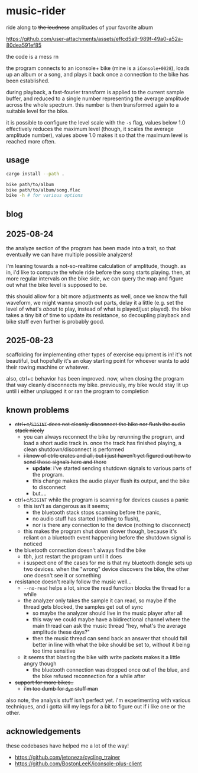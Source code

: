 # music-rider

ride along to ~~the loudness~~ amplitudes of your favorite album

https://github.com/user-attachments/assets/effcd5a9-989f-49a0-a52a-80dea591ef85

the code is a mess rn

the program connects to an iconsole+ bike (mine is a `iConsole+0028`), loads up an album or a song, and plays it back once a connection to the bike has been established.

during playback, a fast-fourier transform is applied to the current sample buffer, and reduced to a single number representing the average amplitude across the whole spectrum.
this number is then transformed again to a suitable level for the bike.

it is possible to configure the level scale with the `-s` flag, values below 1.0 effectively reduces the maximum level (though, it scales the average amplitude number), values above 1.0 makes it so that the maximum level is reached more often.


## usage

```sh
cargo install --path .

bike path/to/album
bike path/to/album/song.flac
bike -h # for various options
```

## blog

## 2025-08-24

the analyze section of the program has been made into a trait, so that eventually we can have multiple possible analyzers!

i'm leaning towards a not-so-realtime calculation of amplitude, though.
as in, i'd like to compute the whole ride before the song starts playing.
then, at more regular intervals on the bike side, we can query the map and figure out what the bike level is supposed to be.

this should allow for a bit more adjustments as well, once we know the full waveform, we might wanna smooth out parts, delay it a little (e.g. set the level of what's _about_ to play, instead of what is played/just played). the bike takes a tiny bit of time to update its resistance, so decoupling playback and bike stuff even further is probably good.

## 2025-08-23

scaffolding for implementing other types of exercise equipment is in!
it's not beautiful, but hopefully it's an okay starting point for whoever wants to add their rowing machine or whatever.

also, ctrl+c behavior has been improved. now, when closing the program that way cleanly disconnects my bike.
previously, my bike would stay lit up until i either unplugged it or ran the program to completion

## known problems

- ~~ctrl+c/`SIGINT` does not cleanly disconnect the bike nor flush the audio stack nicely~~
    - you can always reconnect the bike by rerunning the program, and load a short audio track in.
      once the track has finished playing, a clean shutdown/disconnect is performed
    - ~~i know of ctrlc crates and all, but i just haven't yet figured out how to send those signals here and there~~
        - **update**: i've started sending shutdown signals to various parts of the program.
        - this change makes the audio player flush its output, and the bike to disconnect
        - but....
- ctrl+c/`SIGINT` while the program is scanning for devices causes a panic
    - this isn't as dangerous as it seems;
        - the bluetooth stack stops scanning before the panic,
        - no audio stuff has started (nothing to flush), 
        - nor is there any connection to the device (nothing to disconnect)
    - this makes the program shut down slower though, because it's reliant on a bluetooth event happening before the shutdown signal is noticed
- the bluetooth connection doesn't always find the bike
    - tbh, just restart the program until it does
    - i suspect one of the cases for me is that my bluetooth dongle sets up two devices.
      when the "wrong" device discovers the bike, the other one doesn't see it or something
- resistance doesn't really follow the music well...
    - `--no-read` helps a lot, since the read function blocks the thread for a while
    - the analyzer only takes the sample it can read, so maybe if the thread gets blocked, the samples get out of sync
        - so maybe the analyzer should live in the music player after all
        - this way we could maybe have a bidirectional channel where the main thread can ask the music thread "hey, what's the average amplitude these days?"
        - then the music thread can send back an answer that should fall better in line with what the bike should be set to, without it being too time sensitive
    - it seems that blasting the bike with write packets makes it a little angry though
        - the bluetooth connection was dropped once out of the blue, and the bike refused reconnection for a while after
- ~~support for more bikes..~~
    - ~~i'm too dumb for `dyn` stuff man~~

also note, the analysis stuff isn't perfect yet.
i'm experimenting with various techniques, and i gotta kill my legs for a bit to figure out if i like one or the other.


## acknowledgements

these codebases have helped me a lot of the way!

- https://github.com/jetoneza/cycling_trainer
- https://github.com/BostonLeeK/iconsole-plus-client
